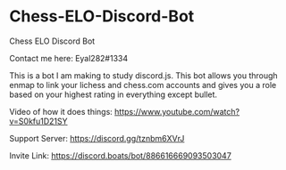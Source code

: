 # Chess-ELO-Discord-Bot
Chess ELO Discord Bot

Contact me here: Eyal282#1334

This is a bot I am making to study discord.js. This bot allows you through enmap to link your lichess and chess.com accounts and gives you a role based on your highest rating in everything except bullet.

Video of how it does things:
https://www.youtube.com/watch?v=S0kfu1D21SY

Support Server:
https://discord.gg/tznbm6XVrJ

Invite Link:
https://discord.boats/bot/886616669093503047
